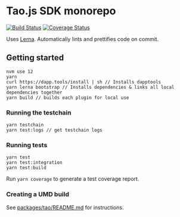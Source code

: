 # Tao.js SDK monorepo

[![Build Status][build]][build-url]
[![Coverage Status][cover]][cover-url]

Uses [Lerna](https://github.com/lerna/lerna). Automatically lints and prettifies
code on commit.

## Getting started

```
nvm use 12
yarn
curl https://dapp.tools/install | sh // Installs dapptools
yarn lerna bootstrap // Installs dependencies & links all local dependencies together
yarn build // builds each plugin for local use
```

### Running the testchain

```
yarn testchain
yarn test:logs // get testchain logs
```

### Running tests

```
yarn test
yarn test:integration
yarn test:build
```

Run `yarn coverage` to generate a test coverage report.

### Creating a UMD build

See [packages/tao/README.md](https://github.com/cleancoindev/dai.js/blob/dev/packages/tao/README.md#commands) for instructions.

[build]: https://circleci.com/gh/cleancoindev/tao.js.svg?style=svg
[build-url]: https://circleci.com/gh/cleancoindev/tao.js
[cover]: https://codecov.io/gh/cleancoindev/tao.js/branch/dev/graph/badge.svg
[cover-url]: https://codecov.io/gh/cleancoindev/tao.js
